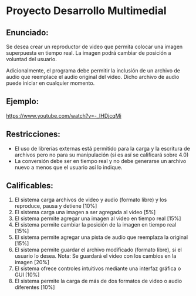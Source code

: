 # Proyecto Desarrollo Multimedial

## Enunciado:

Se desea crear un reproductor de video que permita colocar una imagen superpuesta en
tiempo real. La imagen podrá cambiar de posición a voluntad del usuario.

Adicionalmente, el programa debe permitir la inclusión de un archivo de audio que
reemplace el audio original del video. Dicho archivo de audio puede iniciar en cualquier
momento.

## Ejemplo:

https://www.youtube.com/watch?v=-_IHDjcqMi

## Restricciones:

- El uso de librerías externas está permitido para la carga y la escritura de archivos
    pero no para su manipulación (si es así se calificará sobre 4.0)
- La conversión debe ser en tiempo real y no debe generarse un archivo nuevo a
    menos que el usuario así lo indique.

## Calificables:

1. El sistema carga archivos de video y audio (formato libre) y los reproduce, pausa
    y detiene [10%]
2. El sistema carga una imagen a ser agregada al video [5%]
3. El sistema permite agregar una imagen al video en tiempo real [15%]
4. El sistema permite cambiar la posición de la imagen en tiempo real [15%]
5. El sistema permite agregar una pista de audio que reemplaza la original [15%]
6. El sistema permite guardar el archivo modificado (formato libre), si el usuario lo
    desea. Nota: Se guardará el video con los cambios en la imagen [20%]
7. El sistema ofrece controles intuitivos mediante una interfaz gráfica o GUI [10%]
8. El sistema permite la carga de más de dos formatos de video o audio diferentes
    [10%]